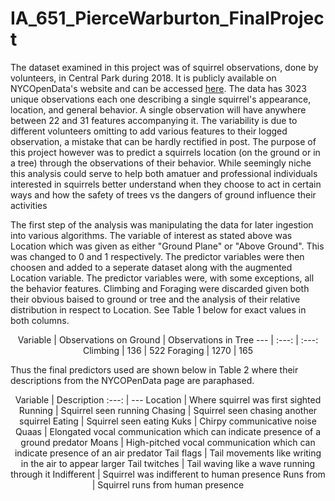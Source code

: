 # IA_651_PierceWarburton_FinalProject

The dataset examined in this project was of squirrel observations, done by volunteers, in Central Park during 2018. It is publicly available on NYCOpenData's website and can be accessed [here](https://data.cityofnewyork.us/Environment/2018-Central-Park-Squirrel-Census-Squirrel-Data/vfnx-vebw/about_data).
The data has 3023 unique observations each one describing a single squirrel's appearance, location, and general behavior. A single observation will have anywhere between 22 and 31 features accompanying it. The variability is due to different volunteers omitting to add various features to their logged observation, a mistake that can be hardly rectified in post. The purpose of this project however was to predict a squirrels location (on the ground or in a tree) through the observations of their behavior. While seemingly niche this analysis could serve to help both amatuer and professional individuals interested in squirrels better understand when they choose to act in certain ways and how the safety of trees vs the dangers of ground influence their activities 

The first step of the analysis was manipulating the data for later ingestion into various algorithms. The variable of interest as stated above was Location which was given as either "Ground Plane" or "Above Ground". This was changed to 0 and 1 respectively. The predictor variables were then choosen and added to a seperate dataset along with the augmented Location variable. The predictor variables were, with some exceptions, all the behavior features. Climbing and Foraging were discarded given both their obvious baised to ground or tree and the analysis of their relative distribution in respect to Location. See Table 1 below for exact values in both columns. 
<center>
Variable | Observations on Ground | Observations in Tree
--- | :---: | :---:
Climbing | 136 | 522
Foraging | 1270 | 165
</center>

Thus the final predictors used are shown below in Table 2 where their descriptions from the NYCOPenData page are paraphased.
<center>
Variable | Description
:---: | ---
Location | Where squirrel was first sighted
Running | Squirrel seen running
Chasing | Squirrel seen chasing another squirrel
Eating | Squirrel seen eating 
Kuks | Chirpy communicative noise
Quaas | Elongated vocal communication which can indicate presence of a ground predator
Moans | High-pitched vocal communication which can indicate presence of an air predator
Tail flags | Tail movements like writing in the air to appear larger
Tail twitches | Tail waving like a wave running through it
Indifferent | Squirrel was indifferent to human presence
Runs from | Squirrel runs from human presence
</center>
